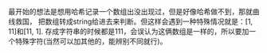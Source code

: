 最开始的想法是想用哈希记录一个数组出没出现过，但是好像哈希做不到，那就曲线救国，
把数组转成string给进去来判断。但这样会遇到一种特殊情况就是：[1, 11]和[11, 1].
存成字符串的时候都是111，会误认为这俩数组是一样的，所以要加一个特殊字符(当然可以加其他的，能辨别不同就行)。